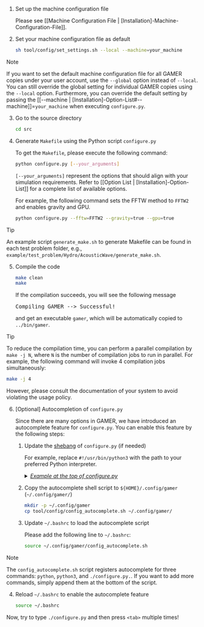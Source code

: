 1. Set up the machine configuration file

   Please see [[Machine Configuration File | [Installation]-Machine-Configuration-File]].

<a name="default_setting"></a>

2. Set your machine configuration file as default

   ```bash
   sh tool/config/set_settings.sh --local --machine=your_machine
   ```

> [!NOTE]
> If you want to set the default machine configuration file for all GAMER copies under your user account, use the `--global` option instead of `--local`.
You can still override the global setting for individual GAMER copies using the `--local` option.
Furthermore, you can override the default setting by passing the [[--machine | [Installation]-Option-List#--machine]]=`your_machine` when executing `configure.py`. 

3. Go to the source directory

   ```bash
   cd src
   ```

4. Generate `Makefile` using the Python script `configure.py`

   To get the `Makefile`, please execute the following command:

   ```bash
   python configure.py [--your_arguments]
   ```

   `[--your_arguments]` represent the options that should align with your simulation requirements. Refer to [[Option List | [Installation]-Option-List]] for a complete list of available options.

   For example, the following command sets the FFTW method to `FFTW2` and enables gravity and GPU.

   ``` bash
   python configure.py --fftw=FFTW2 --gravity=true --gpu=true
   ```

> [!TIP]
> An example script `generate_make.sh` to generate Makefile can be found in each test problem folder,
e.g., `example/test_problem/Hydro/AcousticWave/generate_make.sh`.

5. Compile the code

   ```bash
   make clean
   make
   ```

   If the compilation succeeds, you will see the following message
   <pre>
   Compiling GAMER --> Successful!
   </pre>
   and get an executable `gamer`, which will be automatically copied to `../bin/gamer`.

> [!TIP]
> To reduce the compilation time, you can perform a parallel
compilation by `make -j N`, where `N` is the number of compilation
jobs to run in parallel. For example, the following command will
invoke 4 compilation jobs simultaneously:
> ```bash
> make -j 4
> ```
> However, please consult the documentation of your system to avoid
violating the usage policy.


6. [Optional] Autocompletion of `configure.py`

   Since there are many options in GAMER, we have introduced an autocomplete feature for `configure.py`. You can enable this feature by the following steps:
   1. Update the [shebang](https://en.wikipedia.org/wiki/Shebang_(Unix)) of `configure.py` (if needed)

      For example, replace `#!/usr/bin/python3` with the path to your preferred Python interpreter.
      <details>
      <summary><u><i>Example at the top of configure.py</i></u></summary>
      <pre>
      #!/usr/bin/python3
      """
      User guides of this script are provided in the following link.

      https://github.com/gamer-project/gamer/wiki/Installation
      """
      </pre>
      </details>

   2. Copy the autocomplete shell script to `${HOME}/.config/gamer` (`~/.config/gamer/`)
      ```bash
      mkdir -p ~/.config/gamer
      cp tool/config/config_autocomplete.sh ~/.config/gamer/
      ```

   3. Update `~/.bashrc` to load the autocomplete script

      Please add the following line to `~/.bashrc`:
      ```bash
      source ~/.config/gamer/config_autocomplete.sh
      ```

> [!NOTE]
> The `config_autocomplete.sh` script registers autocomplete for three commands: `python`, `python3`, and `./configure.py.`.
If you want to add more commands, simply append them at the bottom of the script.

   4. Reload `~/.bashrc` to enable the autocomplete feature
      ```bash
      source ~/.bashrc
      ```

   Now, try to type `./configure.py` and then press `<tab>` multiple times!
